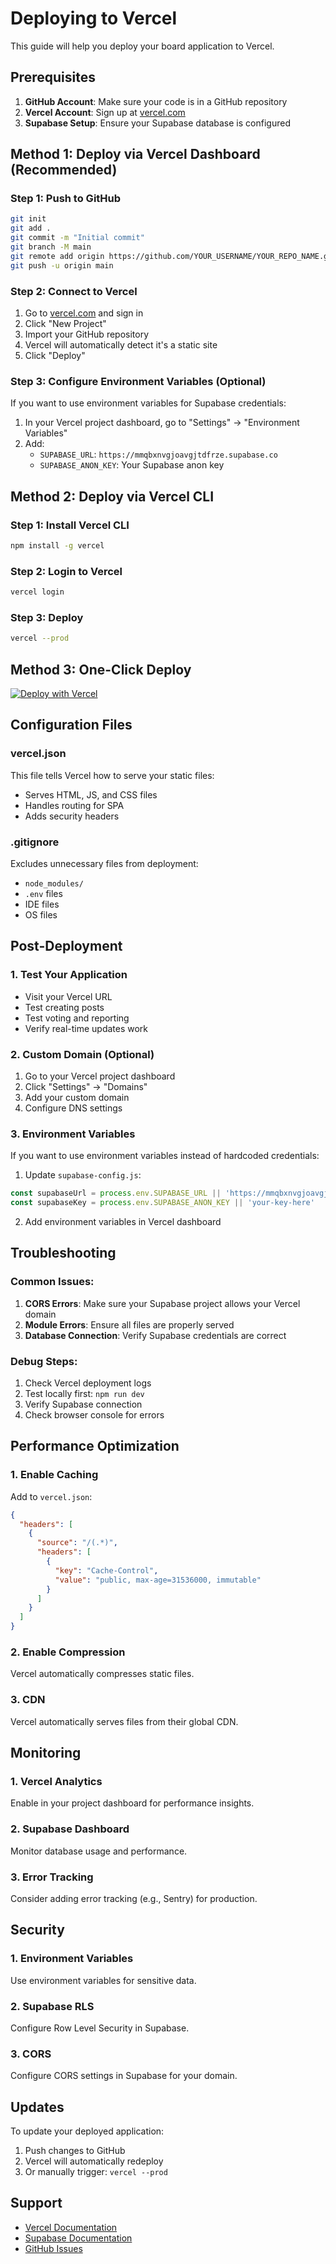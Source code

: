 # Deploying to Vercel

This guide will help you deploy your board application to Vercel.

## Prerequisites

1. **GitHub Account**: Make sure your code is in a GitHub repository
2. **Vercel Account**: Sign up at [vercel.com](https://vercel.com)
3. **Supabase Setup**: Ensure your Supabase database is configured

## Method 1: Deploy via Vercel Dashboard (Recommended)

### Step 1: Push to GitHub
```bash
git init
git add .
git commit -m "Initial commit"
git branch -M main
git remote add origin https://github.com/YOUR_USERNAME/YOUR_REPO_NAME.git
git push -u origin main
```

### Step 2: Connect to Vercel
1. Go to [vercel.com](https://vercel.com) and sign in
2. Click "New Project"
3. Import your GitHub repository
4. Vercel will automatically detect it's a static site
5. Click "Deploy"

### Step 3: Configure Environment Variables (Optional)
If you want to use environment variables for Supabase credentials:

1. In your Vercel project dashboard, go to "Settings" → "Environment Variables"
2. Add:
   - `SUPABASE_URL`: `https://mmqbxnvgjoavgjtdfrze.supabase.co`
   - `SUPABASE_ANON_KEY`: Your Supabase anon key

## Method 2: Deploy via Vercel CLI

### Step 1: Install Vercel CLI
```bash
npm install -g vercel
```

### Step 2: Login to Vercel
```bash
vercel login
```

### Step 3: Deploy
```bash
vercel --prod
```

## Method 3: One-Click Deploy

[![Deploy with Vercel](https://vercel.com/button)](https://vercel.com/new/clone?repository-url=https://github.com/YOUR_USERNAME/YOUR_REPO_NAME)

## Configuration Files

### vercel.json
This file tells Vercel how to serve your static files:
- Serves HTML, JS, and CSS files
- Handles routing for SPA
- Adds security headers

### .gitignore
Excludes unnecessary files from deployment:
- `node_modules/`
- `.env` files
- IDE files
- OS files

## Post-Deployment

### 1. Test Your Application
- Visit your Vercel URL
- Test creating posts
- Test voting and reporting
- Verify real-time updates work

### 2. Custom Domain (Optional)
1. Go to your Vercel project dashboard
2. Click "Settings" → "Domains"
3. Add your custom domain
4. Configure DNS settings

### 3. Environment Variables
If you want to use environment variables instead of hardcoded credentials:

1. Update `supabase-config.js`:
```javascript
const supabaseUrl = process.env.SUPABASE_URL || 'https://mmqbxnvgjoavgjtdfrze.supabase.co'
const supabaseKey = process.env.SUPABASE_ANON_KEY || 'your-key-here'
```

2. Add environment variables in Vercel dashboard

## Troubleshooting

### Common Issues:

1. **CORS Errors**: Make sure your Supabase project allows your Vercel domain
2. **Module Errors**: Ensure all files are properly served
3. **Database Connection**: Verify Supabase credentials are correct

### Debug Steps:

1. Check Vercel deployment logs
2. Test locally first: `npm run dev`
3. Verify Supabase connection
4. Check browser console for errors

## Performance Optimization

### 1. Enable Caching
Add to `vercel.json`:
```json
{
  "headers": [
    {
      "source": "/(.*)",
      "headers": [
        {
          "key": "Cache-Control",
          "value": "public, max-age=31536000, immutable"
        }
      ]
    }
  ]
}
```

### 2. Enable Compression
Vercel automatically compresses static files.

### 3. CDN
Vercel automatically serves files from their global CDN.

## Monitoring

### 1. Vercel Analytics
Enable in your project dashboard for performance insights.

### 2. Supabase Dashboard
Monitor database usage and performance.

### 3. Error Tracking
Consider adding error tracking (e.g., Sentry) for production.

## Security

### 1. Environment Variables
Use environment variables for sensitive data.

### 2. Supabase RLS
Configure Row Level Security in Supabase.

### 3. CORS
Configure CORS settings in Supabase for your domain.

## Updates

To update your deployed application:

1. Push changes to GitHub
2. Vercel will automatically redeploy
3. Or manually trigger: `vercel --prod`

## Support

- [Vercel Documentation](https://vercel.com/docs)
- [Supabase Documentation](https://supabase.com/docs)
- [GitHub Issues](https://github.com/YOUR_USERNAME/YOUR_REPO_NAME/issues) 